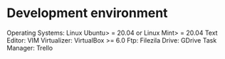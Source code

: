 # Development environment

Operating Systems: Linux Ubuntu> = 20.04 or Linux Mint> = 20.04
Text Editor: VIM
Virtualizer: VirtualBox >= 6.0
Ftp: Filezila
Drive: GDrive
Task Manager: Trello
